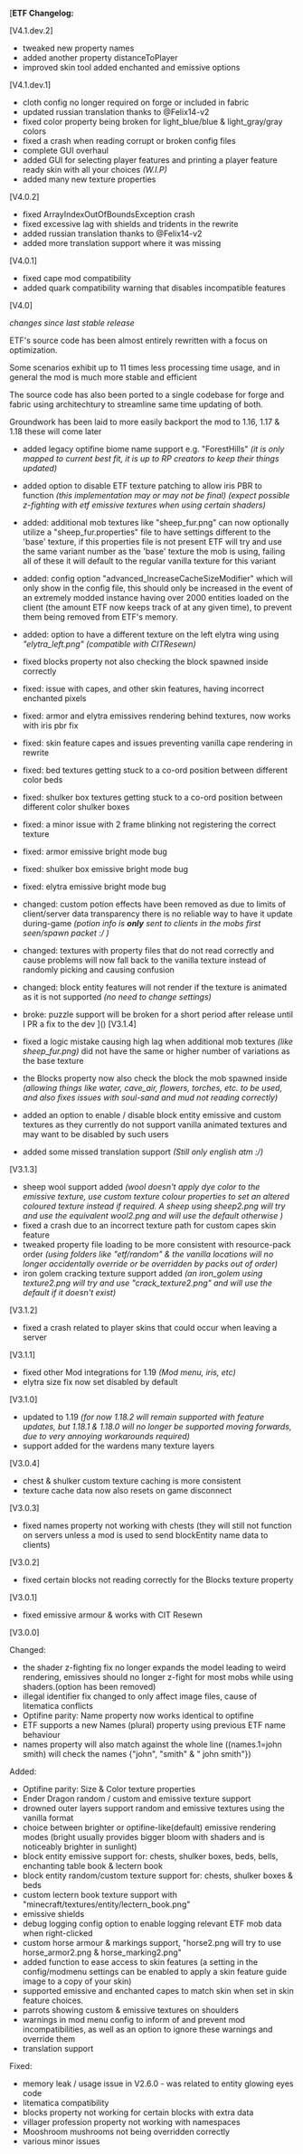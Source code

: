 [**ETF Changelog:**

[V4.1.dev.2]
- tweaked new property names
- added another property distanceToPlayer
- improved skin tool added enchanted and emissive options

[V4.1.dev.1]
- cloth config no longer required on forge or included in fabric
- updated russian translation thanks to @Felix14-v2
- fixed color property being broken for light_blue/blue & light_gray/gray colors
- fixed a crash when reading corrupt or broken config files
- complete GUI overhaul
- added GUI for selecting player features and printing a player feature ready skin with all your choices *(W.I.P)*
- added many new texture properties

[V4.0.2]
- fixed ArrayIndexOutOfBoundsException crash
- fixed excessive lag with shields and tridents in the rewrite
- added russian translation thanks to @Felix14-v2
- added more translation support where it was missing

[V4.0.1]
- fixed cape mod compatibility
- added quark compatibility warning that disables incompatible features

[V4.0]

*changes since last stable release*

ETF's source code has been almost entirely rewritten with a focus on optimization.

Some scenarios exhibit up to 11 times less processing time usage, and in general the mod is much more stable and efficient

The source code has also been ported to a single codebase for forge and fabric using architechtury to streamline same time updating of both. 

Groundwork has been laid to more easily backport the mod to 1.16, 1.17 & 1.18 these will come later

- added legacy optifine biome name support e.g. "ForestHills" *(it is only mapped to current best fit, it is up to RP creators to keep their things updated)*
- added option to disable ETF texture patching to allow iris PBR to function *(this implementation may or may not be final)* *(expect possible z-fighting with etf emissive textures when using certain shaders)*
- added: additional mob textures like "sheep_fur.png" can now optionally utilize a "sheep_fur.properties" file to have settings different to the 'base' texture, if this properties file is not present ETF will try and use the same variant number as the 'base' texture the mob is using, failing all of these it will default to the regular vanilla texture for this variant
- added: config option "advanced_IncreaseCacheSizeModifier" which will only show in the config file, this should only be increased in the event of an extremely modded instance having over 2000 entities loaded on the client (the amount ETF now keeps track of at any given time), to prevent them being removed from ETF's memory.
- added: option to have a different texture on the left elytra wing using *"elytra_left.png"* *(compatible with CITResewn)*

- fixed blocks property not also checking the block spawned inside correctly
- fixed: issue with capes, and other skin features, having incorrect enchanted pixels
- fixed: armor and elytra emissives rendering behind textures, now works with iris pbr fix
- fixed: skin feature capes and issues preventing vanilla cape rendering in rewrite
- fixed: bed textures getting stuck to a co-ord position between different color beds
- fixed: shulker box textures getting stuck to a co-ord position between different color shulker boxes
- fixed: a minor issue with 2 frame blinking not registering the correct texture
- fixed: armor emissive bright mode bug
- fixed: shulker box emissive bright mode bug
- fixed: elytra emissive bright mode bug

- changed: custom potion effects have been removed as due to limits of client/server data transparency there is no reliable way to have it update during-game *(potion info is **only** sent to clients in the mobs first seen/spawn packet :/ )*
- changed: textures with property files that do not read correctly and cause problems will now fall back to the vanilla texture instead of randomly picking and causing confusion
- changed: block entity features will not render if the texture is animated as it is not supported *(no need to change settings)*

- broke: puzzle support will be broken for a short period after release until I PR a fix to the dev
]()
[V3.1.4]
- fixed a logic mistake causing high lag when additional mob textures *(like sheep_fur.png)* did not have the same or higher number of variations as the base texture
- the Blocks property now also check the block the mob spawned inside *(allowing things like water, cave_air, flowers, torches, etc. to be used, and also fixes issues with soul-sand and mud not reading correctly)*
- added an option to enable / disable block entity emissive and custom textures as they currently do not support vanilla animated textures and may want to be disabled by such users
- added some missed translation support *(Still only english atm :/)*

[V3.1.3]
- sheep wool support added *(wool doesn't apply dye color to the emissive texture, use custom texture colour properties to set an altered coloured texture instead if required. A sheep using sheep2.png will try and use the equivalent wool2.png and will use the default otherwise )*
- fixed a crash due to an incorrect texture path for custom capes skin feature
- tweaked property file loading to be more consistent with resource-pack order *(using folders like "etf/random" & the vanilla locations will no longer accidentally override or be overridden by packs out of order)*
- iron golem cracking texture support added *(an iron_golem using texture2.png will try and use "crack_texture2.png" and will use the default if it doesn't exist)*


[V3.1.2]

- fixed a crash related to player skins that could occur when leaving a server

[V3.1.1]

- fixed other Mod integrations for 1.19 *(Mod menu, iris, etc)*
- elytra size fix now set disabled by default

[V3.1.0]

- updated to 1.19 *(for now 1.18.2 will remain supported with feature updates, but 1.18.1 & 1.18.0 will no longer be supported moving forwards, due to very annoying workarounds required)*
- support added for the wardens many texture layers

[V3.0.4]

- chest & shulker custom texture caching is more consistent
- texture cache data now also resets on game disconnect

[V3.0.3]

- fixed names property not working with chests (they will still not function on servers unless a mod is used to send
  blockEntity name data to clients)

[V3.0.2]

- fixed certain blocks not reading correctly for the Blocks texture property

[V3.0.1]

- fixed emissive armour & works with CIT Resewn

[V3.0.0]

Changed:

- the shader z-fighting fix no longer expands the model leading to weird rendering, emissives should no longer z-fight
  for most mobs while using shaders.(option has been removed)
- illegal identifier fix changed to only affect image files, cause of litematica conflicts
- Optifine parity: Name property now works identical to optifine
- ETF supports a new Names (plural) property using previous ETF name behaviour
- names property will also match against the whole line ((names.1=john smith) will check the names {"john", "smith" & "
  john smith"})

Added:
- Optifine parity: Size & Color texture properties
- Ender Dragon random / custom and emissive texture support
- drowned outer layers support random and emissive textures using the vanilla format
- choice between brighter or optifine-like(default) emissive rendering modes (bright usually provides bigger bloom with
  shaders and is noticeably brighter in sunlight)
- block entity emissive support for: chests, shulker boxes, beds, bells, enchanting table book & lectern book
- block entity random/custom texture support for: chests, shulker boxes & beds
- custom lectern book texture support with "minecraft/textures/entity/lectern_book.png"
- emissive shields
- debug logging config option to enable logging relevant ETF mob data when right-clicked
- custom horse armour & markings support, "horse2.png will try to use horse_armor2.png & horse_marking2.png"
- added function to ease access to skin features (a setting in the config/modmenu settings can be enabled to apply a
  skin feature guide image to a copy of your skin)
- supported emissive and enchanted capes to match skin when set in skin feature choices.
- parrots showing custom & emissive textures on shoulders
- warnings in mod menu config to inform of and prevent mod incompatibilities, as well as an option to ignore these
  warnings and override them
- translation support

Fixed:
- memory leak / usage issue in V2.6.0 - was related to entity glowing eyes code
- litematica compatibility
- blocks property not working for certain blocks with extra data
- villager profession property not working with namespaces
- Mooshroom mushrooms not being overridden correctly
- various minor issues



